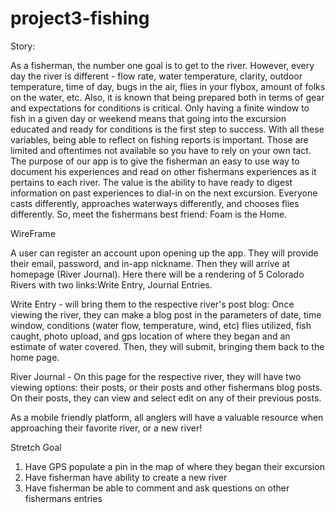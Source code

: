 # project3-fishing

Story:

As a fisherman, the number one goal is to get to the river.  However, every day the river is different - flow rate, water temperature, clarity, outdoor temperature, time of day, bugs in the air, flies in your flybox, amount of folks on the water, etc.  Also, it is known that being prepared both in terms of gear and expectations for conditions is critical.  Only having a finite window to fish in a given day or weekend means that going into the excursion educated and ready for conditions is the first step to success.  With all these variables, being able to reflect on fishing reports is important. Those are limited and oftentimes not available so you have to rely on your own tact.  The purpose of our app is to give the fisherman an easy to use way to document his experiences and read on other fishermans experiences as it pertains to each river.  The value is the ability to have ready to digest information on past experiences to dial-in on the next excursion.  Everyone casts differently, approaches waterways differently, and chooses flies differently.  So, meet the fishermans best friend: Foam is the Home.

WireFrame

A user can register an account upon opening up the app.  They will provide their email, password, and in-app nickname.  Then they will arrive at homepage (River Journal).  Here there will be a rendering of 5 Colorado Rivers with two links:Write Entry, Journal Entries.

Write Entry - will bring them to the respective river's post blog: Once viewing the river, they can make a blog post in the parameters of date, time window, conditions (water flow, temperature, wind, etc) flies utilized, fish caught, photo upload, and gps location of where they began and an estimate of water covered.  Then, they will submit, bringing them back to the home page.

River Journal - On this page for the respective river, they will have two viewing options: their posts, or their posts and other fishermans blog posts. On their posts, they can view and select edit on any of their previous posts.

As a mobile friendly platform, all anglers will have a valuable resource when approaching their favorite river, or a new river!

Stretch Goal

1) Have GPS populate a pin in the map of where they began their excursion
2) Have fisherman have ability to create a new river
3) Have fisherman be able to comment and ask questions on other fishermans entries

